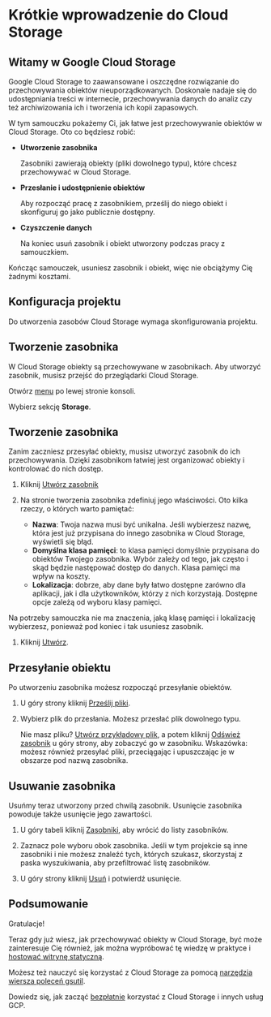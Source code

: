 # Krótkie wprowadzenie do Cloud Storage

## Witamy w Google Cloud Storage

<walkthrough-tutorial-url url="https://cloud.google.com/storage/docs/quickstart-console"></walkthrough-tutorial-url>

Google Cloud Storage to zaawansowane i oszczędne rozwiązanie do przechowywania obiektów nieuporządkowanych. Doskonale nadaje się do udostępniania treści w internecie, przechowywania danych do analiz czy też archiwizowania ich i tworzenia ich kopii zapasowych.

W tym samouczku pokażemy Ci, jak łatwe jest przechowywanie obiektów w Cloud Storage. Oto co będziesz robić:

  *  **Utworzenie zasobnika**

     Zasobniki zawierają obiekty (pliki dowolnego typu), które chcesz przechowywać w Cloud Storage.

  *  **Przesłanie i udostępnienie obiektów**

     Aby rozpocząć pracę z zasobnikiem, prześlij do niego obiekt i skonfiguruj go jako publicznie dostępny.

  *  **Czyszczenie danych**

     Na koniec usuń zasobnik i obiekt utworzony podczas pracy z samouczkiem.

Kończąc samouczek, usuniesz zasobnik i obiekt, więc nie obciążymy Cię żadnymi kosztami.

## Konfiguracja projektu

Do utworzenia zasobów Cloud Storage wymaga skonfigurowania projektu.

<walkthrough-project-billing-setup></walkthrough-project-billing-setup>

## Tworzenie zasobnika

W Cloud Storage obiekty są przechowywane w zasobnikach. Aby utworzyć zasobnik, musisz przejść do przeglądarki Cloud Storage.

Otwórz [menu][spotlight-menu] po lewej stronie konsoli.

Wybierz sekcję **Storage**.

<walkthrough-menu-navigation sectionid="STORAGE_SECTION"></walkthrough-menu-navigation>

## Tworzenie zasobnika

Zanim zaczniesz przesyłać obiekty, musisz utworzyć zasobnik do ich przechowywania. Dzięki zasobnikom łatwiej jest organizować obiekty i kontrolować do nich dostęp.

  1. Kliknij [Utwórz zasobnik](walkthrough://spotlight-pointer?cssSelector=#p6ntest-cloudstorage-create-first-bucket-button,)

  1. Na stronie tworzenia zasobnika zdefiniuj jego właściwości. Oto kilka rzeczy, o których warto pamiętać:

     *  **Nazwa**: Twoja nazwa musi być unikalna. Jeśli wybierzesz nazwę, która jest już przypisana do innego zasobnika w Cloud Storage, wyświetli się błąd.
     *  **Domyślna klasa pamięci**: to klasa pamięci domyślnie przypisana do obiektów Twojego zasobnika. Wybór zależy od tego, jak często i skąd będzie następować dostęp do danych. Klasa pamięci ma wpływ na koszty.
     *  **Lokalizacja**: dobrze, aby dane były łatwo dostępne zarówno dla aplikacji, jak i dla użytkowników, którzy z nich korzystają. Dostępne opcje zależą od wyboru klasy pamięci.

Na potrzeby samouczka nie ma znaczenia, jaką klasę pamięci i lokalizację wybierzesz, ponieważ pod koniec i tak usuniesz zasobnik.

  1. Kliknij [Utwórz][spotlight-create-button].

## Przesyłanie obiektu

Po utworzeniu zasobnika możesz rozpocząć przesyłanie obiektów.

  1. U góry strony kliknij [Prześlij pliki][spotlight-upload-file].

  1. Wybierz plik do przesłania. Możesz przesłać plik dowolnego typu.

     Nie masz pliku? [Utwórz przykładowy plik][create-sample-file], a potem kliknij [Odśwież zasobnik][spotlight-refresh-bucket] u góry strony, aby zobaczyć go w zasobniku. Wskazówka: możesz również przesyłać pliki, przeciągając i upuszczając je w obszarze pod nazwą zasobnika.

## Usuwanie zasobnika

Usuńmy teraz utworzony przed chwilą zasobnik. Usunięcie zasobnika powoduje także usunięcie jego zawartości.

  1. U góry tabeli kliknij [Zasobniki][spotlight-buckets-link], aby wrócić do listy zasobników.

  1. Zaznacz pole wyboru obok zasobnika. Jeśli w tym projekcie są inne zasobniki i nie możesz znaleźć tych, których szukasz, skorzystaj z paska wyszukiwania, aby przefiltrować listę zasobników.

  1. U góry strony kliknij [Usuń][spotlight-delete-buckets] i potwierdź usunięcie.

## Podsumowanie

<walkthrough-conclusion-trophy></walkthrough-conclusion-trophy>

Gratulacje!

Teraz gdy już wiesz, jak przechowywać obiekty w Cloud Storage, być może zainteresuje Cię również, jak można wypróbować tę wiedzę w praktyce i [hostować witrynę statyczną](https://cloud.google.com/storage/docs/hosting-static-website).

Możesz też nauczyć się korzystać z Cloud Storage za pomocą [narzędzia wiersza poleceń gsutil](https://cloud.google.com/storage/docs/quickstart-gsutil).

Dowiedz się, jak zacząć [bezpłatnie](https://cloud.google.com/free) korzystać z Cloud Storage i innych usług GCP.

[create-sample-file]: walkthrough://create-sample-storage-file
[spotlight-buckets-link]: walkthrough://spotlight-pointer?cssSelector=.p6n-cloudstorage-path-link
[spotlight-create-bucket]: walkthrough://spotlight-pointer?cssSelector=#p6ntest-cloudstorage-create-first-bucket-button,#p6n-cloudstorage-create-bucket
[spotlight-create-button]: walkthrough://spotlight-pointer?cssSelector=#p6ntest-gcs-create-bucket-button
[spotlight-delete-buckets]: walkthrough://spotlight-pointer?spotlightId=gcs-action-bar-delete-bucket
[spotlight-menu]: walkthrough://spotlight-pointer?spotlightId=console-nav-menu
[spotlight-public-link]: walkthrough://spotlight-pointer?cssSelector=.p6n-cloudstorage-browser-public-label
[spotlight-refresh-bucket]: walkthrough://spotlight-pointer?spotlightId=gcs-action-bar-refresh-objects
[spotlight-share-public]: walkthrough://spotlight-pointer?cssSelector=.p6n-cloudstorage-browser-public-checkbox
[spotlight-upload-file]: walkthrough://spotlight-pointer?spotlightId=gcs-action-bar-upload-file
